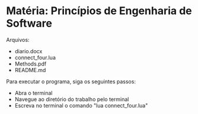 # Matéria: Princípios de Engenharia de Software

Arquivos:

- diario.docx
- connect_four.lua
- Methods.pdf
- README.md

Para executar o programa, siga os seguintes passos:

- Abra o terminal
- Navegue ao diretório do trabalho pelo terminal
- Escreva no terminal o comando "lua connect_four.lua"
